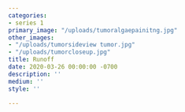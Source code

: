 ```yaml
---
categories:
- series 1
primary_image: "/uploads/tumoralgaepainitng.jpg"
other_images:
- "/uploads/tumorsideview tumor.jpg"
- "/uploads/tumorcloseup.jpg"
title: Runoff
date: 2020-03-26 00:00:00 -0700
description: ''
medium: ''
style: ''

---
```

